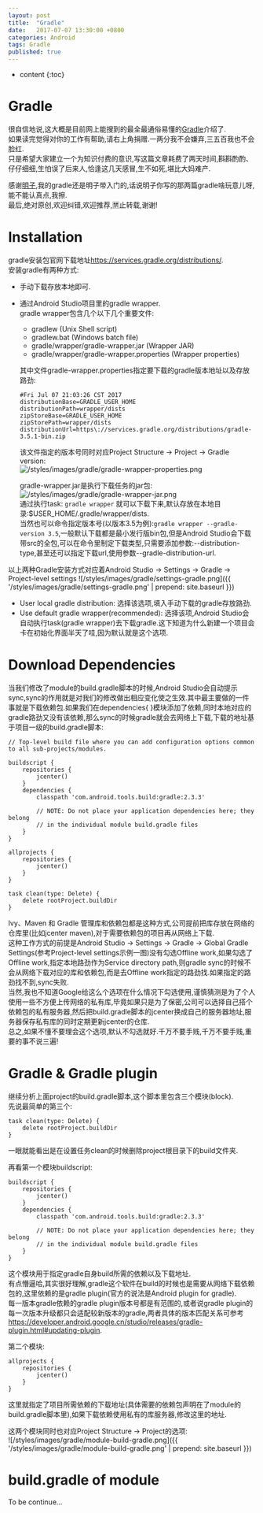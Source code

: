 ```yaml
---
layout: post
title:  "Gradle"
date:   2017-07-07 13:30:00 +0800
categories: Android
tags: Gradle
published: true
---
```


* content
{:toc}


# Gradle
很自信地说,这大概是目前网上能搜到的最全最通俗易懂的[Gradle](https://gradle.org/)介绍了.  
如果读完觉得对你的工作有帮助,请右上角捐赠.一两分我不会嫌弃,三五百我也不会脸红.  
只是希望大家建立一个为知识付费的意识,写这篇文章耗费了两天时间,斟斟酌酌、仔仔细细,生怕误了后来人,恰逢这几天感冒,生不如死,堪比大妈难产.  

感谢[明子](http://www.goinbowl.com/),我的gradle还是明子带入门的,话说明子你写的那两篇gradle啥玩意儿呀,能不能认真点,我擦.  
最后,绝对原创,欢迎纠错,欢迎推荐,:u7981:止转载,谢谢!

# Installation
gradle安装包官网下载地址<https://services.gradle.org/distributions/>.  
安装gradle有两种方式:  
* 手动下载存放本地即可.  
* 通过Android Studio项目里的gradle wrapper.  
  gradle wrapper包含几个以下几个重要文件:  
  * gradlew (Unix Shell script)
  * gradlew.bat (Windows batch file)
  * gradle/wrapper/gradle-wrapper.jar (Wrapper JAR)
  * gradle/wrapper/gradle-wrapper.properties (Wrapper properties)

  其中文件gradle-wrapper.properties指定要下载的gradle版本地址以及存放路劲:  
  ```
  #Fri Jul 07 21:03:26 CST 2017
  distributionBase=GRADLE_USER_HOME
  distributionPath=wrapper/dists
  zipStoreBase=GRADLE_USER_HOME
  zipStorePath=wrapper/dists
  distributionUrl=https\://services.gradle.org/distributions/gradle-3.5.1-bin.zip

  ```
  该文件指定的版本号同时对应Project Structure -> Project -> Gradle version:  
  ![/styles/images/gradle/gradle-wrapper-properties.png]({{'/styles/images/gradle/gradle-wrapper-properties.png'|prepend:site.baseurl}})

  gradle-wrapper.jar是执行下载任务的jar包:  
  ![/styles/images/gradle/gradle-wrapper-jar.png]({{'/styles/images/gradle/gradle-wrapper-jar.png'|prepend:site.baseurl}})  
  通过执行task: `gradle wrapper` 就可以下载下来,默认存放在本地目录:$USER_HOME/.gradle/wrapper/dists.  
  当然也可以命令指定版本号(以版本3.5为例):`gradle wrapper --gradle-version 3.5`,一般默认下载都是最小发行版bin包,但是Android Studio会下载带src的全包,可以在命令里制定下载类型,只需要添加参数:--distribution-type,甚至还可以指定下载url,使用参数--gradle-distribution-url.

以上两种Gradle安装方式对应着Android Studio -> Settings -> Gradle -> Project-level settings
![/styles/images/gradle/settings-gradle.png]({{ '/styles/images/gradle/settings-gradle.png' | prepend: site.baseurl  }})  
* User local gradle distribution: 选择该选项,填入手动下载的gradle存放路劲.  
* Use default gradle wrapper(recommended): 选择该项,Android Studio会自动执行task(gradle wrapper)去下载gradle.这下知道为什么新建一个项目会卡在初始化界面半天了哇,因为默认就是这个选项.

# Download Dependencies
当我们修改了module的build.gradle脚本的时候,Android Studio会自动提示sync,sync的作用就是对我们的修改做出相应变化使之生效.其中最主要做的一件事就是下载依赖包.如果我们在dependencies{ }模块添加了依赖,同时本地对应的gradle路劲又没有该依赖,那么sync的时候gradle就会去网络上下载,下载的地址基于项目一级的build.gradle脚本:  
```
// Top-level build file where you can add configuration options common to all sub-projects/modules.

buildscript {
    repositories {
        jcenter()
    }
    dependencies {
        classpath 'com.android.tools.build:gradle:2.3.3'

        // NOTE: Do not place your application dependencies here; they belong
        // in the individual module build.gradle files
    }
}

allprojects {
    repositories {
        jcenter()
    }
}

task clean(type: Delete) {
    delete rootProject.buildDir
}
```
Ivy、Maven 和 Gradle 管理库和依赖包都是这种方式,公司提前把库存放在网络的仓库里(比如jcenter maven),对于需要依赖包的项目再从网络上下载.  
这种工作方式的前提是Android Studio -> Settings -> Gradle -> Global Gradle Settings(参考Project-level settings示例一图)没有勾选Offline work,如果勾选了Offline work,指定本地路劲作为Service directory path,则gradle sync的时候不会从网络下载对应的库和依赖包,而是去Offline work指定的路劲找.如果指定的路劲找不到,sync失败.  
当然,我也不知道Google给这么个选项在什么情况下勾选使用,谨慎猜测是为了个人使用一些不方便上传网络的私有库,毕竟如果只是为了保密,公司可以选择自己搭个依赖包的私有服务器,然后把build.gradle脚本的jcenter换成自己的服务器地址,服务器保存私有库的同时定期更新jcenter的仓库.  
总之,如果不懂不要理会这个选项,默认不勾选就好.千万不要手贱,千万不要手贱,重要的事不说三遍!

# Gradle & Gradle plugin  
继续分析上面project的build.gradle脚本,这个脚本里包含三个模块(block).  
先说最简单的第三个:  
```
task clean(type: Delete) {
    delete rootProject.buildDir
}
```
一眼就能看出是在设置任务clean的时候删除project根目录下的build文件夹.  

再看第一个模块buildscript:  
```
buildscript {
    repositories {
        jcenter()
    }
    dependencies {
        classpath 'com.android.tools.build:gradle:2.3.3'

        // NOTE: Do not place your application dependencies here; they belong
        // in the individual module build.gradle files
    }
}
```
这个模块用于指定gradle自身build所需的依赖以及下载地址.  
有点懵逼哈,其实很好理解,gradle这个软件在build的时候也是需要从网络下载依赖包的,这里依赖的是gradle plugin(官方的说法是Android plugin for gradle).  
每一版本gradle依赖的gradle plugin版本号都是有范围的,或者说gradle plugin的每一次版本升级都只会适配较新版本的gradle,两者具体的版本匹配关系可参考  
<https://developer.android.google.cn/studio/releases/gradle-plugin.html#updating-plugin>.  

第二个模块:  
```
allprojects {
    repositories {
        jcenter()
    }
}
```
这里就指定了项目所需依赖的下载地址(具体需要的依赖包声明在了module的build.gradle脚本里),如果下载依赖使用私有的库服务器,修改这里的地址.  

这两个模块同时也对应Project Structure -> Project的选项:  
![/styles/images/gradle/module-build-gradle.png]({{ '/styles/images/gradle/module-build-gradle.png' | prepend: site.baseurl  }})

# build.gradle of module
To be continue...
